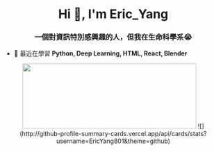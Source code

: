 <h1 align="center">Hi 👋, I'm Eric_Yang</h1>
<h3 align="center">一個對資訊特別感興趣的人，但我在生命科學系😭</h3>

- 🌱 最近在學習 **Python, Deep Learning, HTML, React, Blender**  


<p align='center'>
<a href="https://github.com/EricYang801/github-readme-stats">
<img height=150 width=400 src="https://github-readme-activity-graph.vercel.app/graph?username=EricYang801&bg_color=ffffff&color=000000&line=000000&point=000000&area=true&hide_border=true)](https://github.com/ashutosh00710/github-readme-activity-graph"/></a>
![](http://github-profile-summary-cards.vercel.app/api/cards/stats?username=EricYang801&theme=github)
</p>
